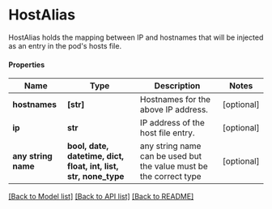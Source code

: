 # HostAlias

HostAlias holds the mapping between IP and hostnames that will be injected as an entry in the pod's hosts file.

#### Properties
Name | Type | Description | Notes
------------ | ------------- | ------------- | -------------
**hostnames** | **[str]** | Hostnames for the above IP address. | [optional] 
**ip** | **str** | IP address of the host file entry. | [optional] 
**any string name** | **bool, date, datetime, dict, float, int, list, str, none_type** | any string name can be used but the value must be the correct type | [optional]

[[Back to Model list]](../README.md#documentation-for-models) [[Back to API list]](../README.md#documentation-for-api-endpoints) [[Back to README]](../README.md)

